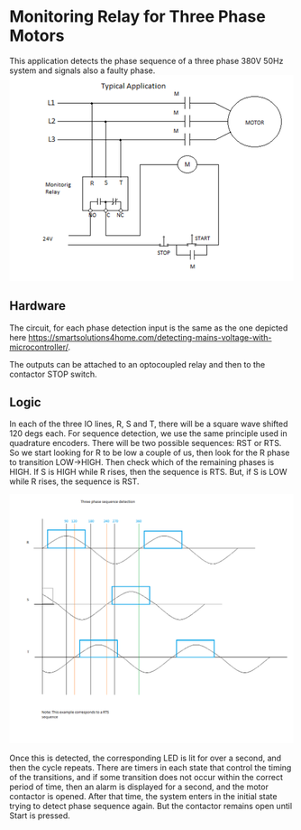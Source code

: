 # Monitoring Relay for Three Phase Motors

This application detects the phase sequence of a three phase 380V 50Hz system and signals also
a faulty phase.
![](https://github.com/ivanmari/monitoringrelay/blob/master/ThreePhaseProtect/Resources/MonitoringRelayApp.png)


## Hardware

The circuit, for each phase detection input is the same as the one depicted here https://smartsolutions4home.com/detecting-mains-voltage-with-microcontroller/.

The outputs can be attached to an optocoupled relay and then to the contactor STOP switch.

## Logic

In each of the three IO lines, R, S and T, there will be a square wave shifted 120 degs each. 
For sequence detection, we use the same principle used in quadrature encoders. There will be
two possible sequences: RST or RTS. So we start looking for R to be low a couple of us, then
look for the R phase to transition LOW->HIGH. Then check which of the remaining phases is HIGH.
If S is HIGH while R rises, then the sequence is RTS. But, if S is LOW while R rises, the
sequence is RST.

![Detectors Waveform](https://github.com/ivanmari/monitoringrelay/blob/master/ThreePhaseProtect/Resources/phase_rotation_detect.png)

Once this is detected, the corresponding LED is lit for over a second, and then the cycle repeats.
There are timers in each state that control the timing of the transitions, and if some transition
does not occur within the correct period of time, then an alarm is displayed for a second, and the 
motor contactor is opened. After that time, the system enters in the initial state trying to detect
phase sequence again. But the contactor remains open until Start is pressed.


